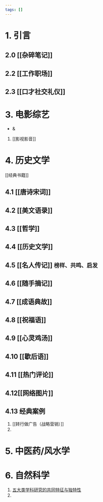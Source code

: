 ```yaml
---
tags: []
---
```

# 1. 引言



## 2.0 [[杂碎笔记]]

## 2.2 [[工作职场]]
## 2.3 [[口才社交礼仪]]
# 3. 电影综艺
- & 
1. [[影视影音]] 

# 4. 历史文学
[[经典书籍]] 
## 4.1 [[唐诗宋词]]
## 4.2 [[美文语录]]
## 4.3 [[哲学]]    
## 4.4 [[历史文学]]  
## 4.5 [[名人传记]] `榜样、共鸣、启发`
## 4.6 [[随手摘记]]
## 4.7 [[成语典故]]
## 4.8 [[祝福语]] 
## 4.9 [[心灵鸡汤]]
## 4.10 [[歇后语]]
## 4.11 [[热门评论]]

## 4.12[[网络图片]]
## 4.13 经典案例
1. [[转行做广告（战略营销）]]
2. 

# 5. 中医药/风水学


# 6. 自然科学
1. [五大类学科研究的共同特征与独特性](https://mp.weixin.qq.com/s/FElLLUFGAwxXHJ9oL9GSCw)
2. 



